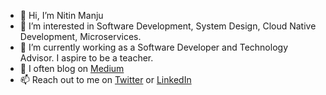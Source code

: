 - 👋 Hi, I’m Nitin Manju
- 👀 I’m interested in Software Development, System Design, Cloud Native Development, Microservices. 
- 🌱 I’m currently working as a Software Developer and Technology Advisor. I aspire to be a teacher.
- 💞️ I often blog on [Medium](https://medium.com/@nitinmanju)
- 📫 Reach out to me on [Twitter](https://twitter.com/NitinManju) or [LinkedIn](https://www.linkedin.com/in/nitinmanju/)
